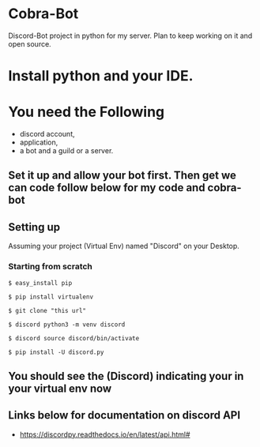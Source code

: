 # Cobra-Bot


Discord-Bot project in python for my server. Plan to keep working on it and open source.


# Install python and your IDE. 

# You need the Following 

* discord account, 
* application, 
* a bot and a guild or a server. 

## Set it up and allow your bot first. Then get we can code follow below for my code and cobra-bot

Setting up
------------
Assuming your project (Virtual Env)  named "Discord" on your Desktop.

### Starting from scratch
	$ easy_install pip
	
	$ pip install virtualenv
	
	$ git clone "this url"
	
	$ discord python3 -m venv discord
        
	$ discord source discord/bin/activate

	$ pip install -U discord.py

	

## You should see the (Discord) indicating your in your virtual env now 



## Links below for documentation on discord API

* https://discordpy.readthedocs.io/en/latest/api.html#
